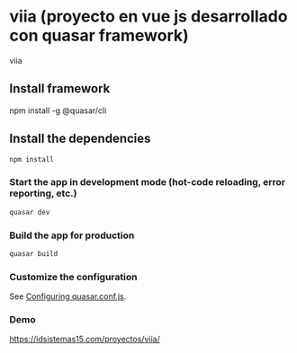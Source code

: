 # viia (proyecto en vue js desarrollado con quasar framework)

viia

## Install framework 
npm install -g @quasar/cli

## Install the dependencies
```bash
npm install
```

### Start the app in development mode (hot-code reloading, error reporting, etc.)
```bash
quasar dev
```


### Build the app for production
```bash
quasar build
```

### Customize the configuration
See [Configuring quasar.conf.js](https://quasar.dev/quasar-cli/quasar-conf-js).


### Demo
https://idsistemas15.com/proyectos/viia/
